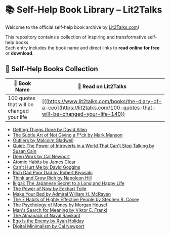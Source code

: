 # 📚 Self-Help Book Library – Lit2Talks

Welcome to the official self-help book archive by [Lit2Talks.com](https://www.lit2talks.com)!

This repository contains a collection of inspiring and transformative self-help books.  
Each entry includes the book name and direct links to **read online for free** or **download**.

## 📘 Self-Help Books Collection

| 📖 Book Name                                   | 🔗 Read on Lit2Talks |
|-----------------------------------------------|-----------------------|
| 100 quotes that will be changed your life    |[([https://www.lit2talks.com/books/the-diary-of-a-ceo](https://lit2talks.com/100-quotes-that-will-be-changed-your-life-140))

- [Getting Things Done by David Allen](https://lit2talks.com/getting-things-done-33)
- [The Subtle Art of Not Giving a F*ck by Mark Manson](https://lit2talks.com/the-subtle-art-of-not-giving-a-f-ck-34)
- [Outliers by Malcolm Gladwell](https://lit2talks.com/outliers-35)
- [Quiet: The Power of Introverts in a World That Can't Stop Talking by Susan Cain](https://lit2talks.com/quiet-the-power-of-introverts-in-a-world-that-can-t-stop-talking-36)
- [Deep Work by Cal Newport](https://lit2talks.com/deep-work-rules-for-focused-success-in-a-distracted-world-37)
- [Atomic Habits by James Clear](https://lit2talks.com/atomic-habits-38)
- [Can't Hurt Me by David Goggins](https://lit2talks.com/can-t-hurt-me-39)
- [Rich Dad Poor Dad by Robert Kiyosaki](https://lit2talks.com/rich-dad-poor-dad-40)
- [Think and Grow Rich by Napoleon Hill](https://lit2talks.com/think-and-grow-rich-41)
- [Ikigai: The Japanese Secret to a Long and Happy Life](https://lit2talks.com/ikigai-42)
- [The Power of Now by Eckhart Tolle](https://lit2talks.com/the-power-of-now-43)
- [Make Your Bed by Admiral William H. McRaven](https://lit2talks.com/make-your-bed-44)
- [The 7 Habits of Highly Effective People by Stephen R. Covey](https://lit2talks.com/the-7-habits-of-highly-effective-people-45)
- [The Psychology of Money by Morgan Housel](https://lit2talks.com/the-psychology-of-money-46)
- [Man's Search for Meaning by Viktor E. Frankl](https://lit2talks.com/man-s-search-for-meaning-47)
- [The Almanack of Naval Ravikant](https://lit2talks.com/the-almanack-of-naval-ravikant-48)
- [Ego Is the Enemy by Ryan Holiday](https://lit2talks.com/ego-is-the-enemy-49)
- [Digital Minimalism by Cal Newport](https://lit2talks.com/digital-minimalism-50)

